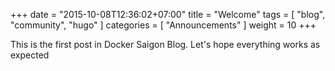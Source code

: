 +++
date = "2015-10-08T12:36:02+07:00"
title = "Welcome"
tags = [
    "blog",
    "community",
    "hugo"
]
categories = [
    "Announcements"
]
weight = 10
+++

This is the first post in Docker Saigon Blog. Let's hope everything works as expected